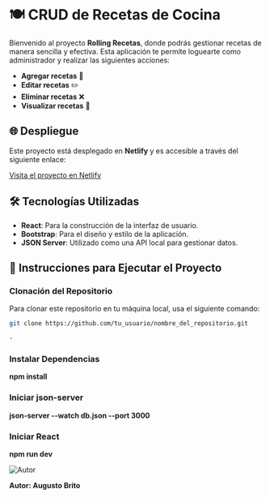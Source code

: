 # 🍽️ CRUD de Recetas de Cocina

Bienvenido al proyecto **Rolling Recetas**, donde podrás gestionar recetas de manera sencilla y efectiva. Esta aplicación te permite loguearte como administrador y realizar las siguientes acciones:

- **Agregar recetas** 🍲
- **Editar recetas** ✏️
- **Eliminar recetas** ❌
- **Visualizar recetas** 📜

## 🌐 Despliegue

Este proyecto está desplegado en **Netlify** y es accesible a través del siguiente enlace:

[Visita el proyecto en Netlify](https://rollingrecetas-britoaugusto.netlify.app/)

## 🛠️ Tecnologías Utilizadas

- **React**: Para la construcción de la interfaz de usuario.
- **Bootstrap**: Para el diseño y estilo de la aplicación.
- **JSON Server**: Utilizado como una API local para gestionar datos.

## 🚀 Instrucciones para Ejecutar el Proyecto


### Clonación del Repositorio


Para clonar este repositorio en tu máquina local, usa el siguiente comando:

```bash
git clone https://github.com/tu_usuario/nombre_del_repositorio.git

- 
```
### Instalar Dependencias
**npm install**
### Iniciar json-server

**json-server --watch db.json --port 3000**

### Iniciar React
**npm run dev**

![Autor](https://img.icons8.com/ios-filled/50/000000/user-male.png)

 **Autor: Augusto Brito**
